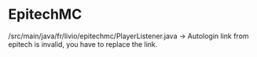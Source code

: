 # EpitechMC

/src/main/java/fr/livio/epitechmc/PlayerListener.java -> Autologin link from epitech is invalid, you have to replace the link.
